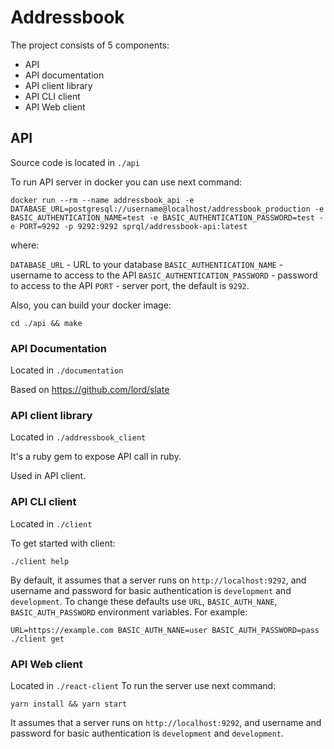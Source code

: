 # Addressbook

The project consists of 5 components:

- API
- API documentation
- API client library
- API CLI client
- API Web client

## API

Source code is located in `./api`

To run API server in docker you can use next command:

`docker run --rm --name addressbook_api -e DATABASE_URL=postgresql://username@localhost/addressbook_production -e BASIC_AUTHENTICATION_NAME=test -e BASIC_AUTHENTICATION_PASSWORD=test -e PORT=9292 -p 9292:9292 sprql/addressbook-api:latest`

where:

`DATABASE_URL` - URL to your database
`BASIC_AUTHENTICATION_NAME` - username to access to the API
`BASIC_AUTHENTICATION_PASSWORD` - password to access to the API
`PORT` - server port, the default is `9292`.


Also, you can build your docker image:

```
cd ./api && make
```



### API Documentation

Located in `./documentation`

Based on https://github.com/lord/slate


### API client library

Located in `./addressbook_client`

It's a ruby gem to expose API call in ruby.

Used in API client.


### API CLI client

Located in `./client`

To get started with client: 

```
./client help
```

By default, it assumes that a server runs on `http://localhost:9292`, and username and password for basic authentication is `development` and `development`. To change these defaults use `URL`,
`BASIC_AUTH_NANE`, `BASIC_AUTH_PASSWORD` environment variables. For example:

```
URL=https://example.com BASIC_AUTH_NANE=user BASIC_AUTH_PASSWORD=pass ./client get
```


### API Web client

Located in `./react-client`
To run the server use next command: 

```
yarn install && yarn start
```

It assumes that a server runs on `http://localhost:9292`, and username and password for basic authentication is `development` and `development`.
